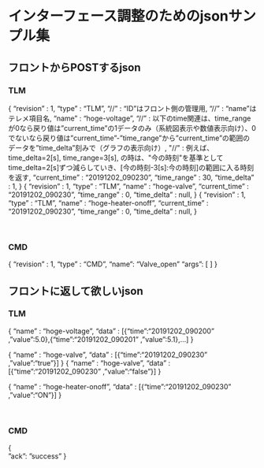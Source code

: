 # インターフェース調整のためのjsonサンプル集

## フロントからPOSTするjson
### TLM
{
	“revision” : 1,
	“type” : “TLM”,
		“//” : “ID”はフロント側の管理用,
		“//” : “name”はテレメ項目名,
	“name” : “hoge-voltage”,
		“//” : 以下のtime関連は、time_rangeが0なら戻り値は”current_time”の1データのみ（系統図表示や数値表示向け）、0でないなら戻り値は”current_time”-”time_range”から”current_time”の範囲のデータを”time_delta”刻みで（グラフの表示向け）,
		"//" : 例えば、time_delta=2[s], time_range=3[s], の時は、"今の時刻"を基準としてtime_delta=2[s]ずつ減らしていき、[今の時刻-3[s]:今の時刻]の範囲に入る時刻を返す,
	“current_time” : “20191202_090230”,
	“time_range” : 30,
	“time_delta” : 1,
}
{
	“revision” : 1,
	“type” : “TLM”,
	“name” : “hoge-valve”,
	“current_time” : “20191202_090230”,
	“time_range” : 0,
	“time_delta” : null,
}
{
	“revision” : 1,
	“type” : “TLM”,
	“name” : “hoge-heater-onoff”,
	“current_time” : “20191202_090230”,
	“time_range” : 0,
	“time_delta” : null,
}

​
### CMD
{
	“revision” : 1,
	“type” : “CMD”,
	“name”: “Valve_open”
	“args”: [ ] 
}
​
​
## フロントに返して欲しいjson
### TLM
{
	“name” : “hoge-voltage”,
	“data” : [{“time”:“20191202_090200” ,”value”:5.0},{“time”:“20191202_090201” ,”value”:5.1},...]
}

{
	“name” : “hoge-valve”,
	“data” : [{“time”:“20191202_090230” ,”value”:“true”}]
}
{
	“name” : “hoge-valve”,
	“data” : [{“time”:“20191202_090230” ,”value”:“false”}]
}

{
	“name” : “hoge-heater-onoff”,
	“data” : [{“time”:“20191202_090230” ,”value”:“ON”}]
}


​
### CMD
{	
	”ack”: ”success”
}
